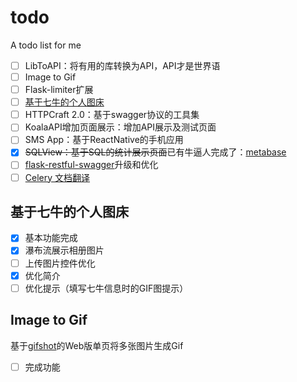 # todo
A todo list for me

- [ ] LibToAPI：将有用的库转换为API，API才是世界语
- [ ] Image to Gif
- [ ] Flask-limiter扩展
- [ ] [基于七牛的个人图床](http://koala.avosapps.com/tuchuang)
- [ ] HTTPCraft 2.0：基于swagger协议的工具集
- [ ] KoalaAPI增加页面展示：增加API展示及测试页面
- [ ] SMS App：基于ReactNative的手机应用
- [x] ~~SQLView：基于SQL的统计展示页面~~已有牛逼人完成了：[metabase](https://github.com/metabase/metabase)
- [ ] [flask-restful-swagger](https://github.com/rantav/flask-restful-swagger)升级和优化
- [ ] [Celery 文档翻译](https://github.com/ZhangBohan/celery-docs-cn)

## 基于七牛的个人图床
- [x] 基本功能完成
- [x] 瀑布流展示相册图片
- [ ] 上传图片控件优化
- [x] 优化简介
- [ ] 优化提示（填写七牛信息时的GIF图提示）

## Image to Gif
基于[gifshot](https://github.com/yahoo/gifshot)的Web版单页将多张图片生成Gif

- [ ] 完成功能

